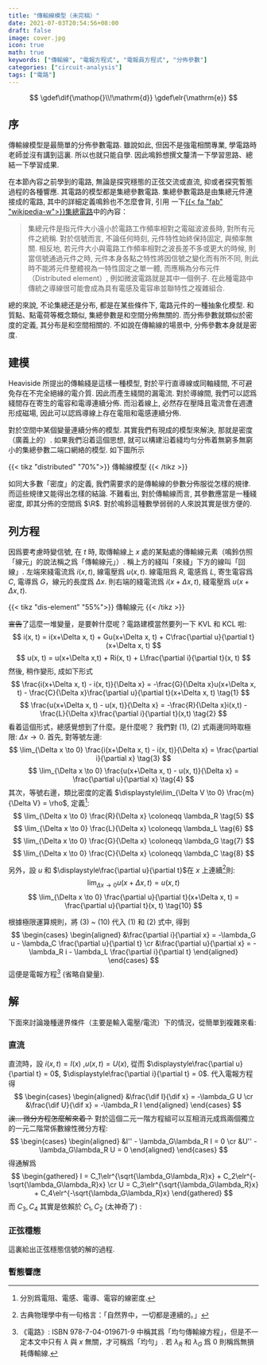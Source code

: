 ```yaml
---
title: "傳輸線模型（未完稿）"
date: 2021-07-03T20:54:56+08:00
draft: false
image: cover.jpg
icon: true
math: true
keywords: ["傳輸線", "電報方程式", "電報員方程式", "分佈參數"]
categories: ["circuit-analysis"]
tags: ["電路"]
---
```

$$
\gdef\dif{\mathop{}\\!\mathrm{d}}
\gdef\elr{\mathrm{e}}
$$

## 序

傳輸線模型是最簡單的分佈參數電路. 雖說如此, 但因不是強電相關專業, 學電路時老師並沒有講到這裏. 所以也就只能自學. 因此鳴鈴想撰文釐清一下學習思路、總結一下學習成果.

在本節內容之前學到的電路, 無論是探究穩態的正弦交流或直流, 抑或者探究暫態過程的各種響應.
其電路的模型都是集總參數電路. 集總參數電路是由集總元件連接成的電路, 其中的詳細定義鳴鈴也不怎麼會背, 引用
一下[{{< fa "fab" "wikipedia-w">}}集總電路](https://zh.wikipedia.org/wiki/%E9%9B%86%E7%B8%BD%E9%9B%BB%E8%B7%AF)中的內容：

> 集總元件是指元件大小遠小於電路工作頻率相對之電磁波波長時, 對所有元件之統稱. 對於信號而言, 不論任何時刻, 元件特性始終保持固定, 與頻率無關. 相反地, 若元件大小與電路工作頻率相對之波長差不多或更大的時候, 則當信號通過元件之時, 元件本身各點之特性將因信號之變化而有所不同, 則此時不能將元件整體視為一特性固定之單一體, 而應稱為分布元件 （Distributed element）, 例如微波電路就是其中一個例子. 在此種電路中傳統之導線很可能會成為具有電感及電容串並聯特性之複雜組合.

總的來說, 不论集總还是分布, 都是在某些條件下, 電路元件的一種抽象化模型.
和質點、點電荷等概念類似, 集總參數是和空間分佈無關的.
而分佈參數就類似於密度的定義, 其分布是和空間相關的. 不如說在傳輸線的場景中, 分佈參數本身就是密度.

## 建模

Heaviside 所提出的傳輸綫是這樣一種模型, 對於平行直導線或同軸綫間, 不可避免存在不完全絕緣的電介質. 因此而產生綫間的漏電流. 對於導線間, 我們可以認爲綫間存在寄生的電容和電導連續分佈. 而沿着線上, 必然存在壓降且電流會在週遭形成磁場, 因此可以認爲導線上存在電阻和電感連續分佈.

對於空間中某個變量連續分佈的模型. 其實我們有現成的模型來解決, 那就是密度（廣義上的）. 如果我們沿着這個思想, 就可以構建沿着綫均勻分佈着無窮多無窮小的集總參數二端口網絡的模型. 如下圖所示

{{< tikz "distributed" "70%">}}
傳輸線模型
{{< /tikz >}}

如同大多數「密度」的定義, 我們需要求的是傳輸線的參數分佈服從怎樣的規律. 而這些規律又能得出怎樣的結論.
不難看出, 對於傳輸線而言, 其參數應當是一種綫密度, 即其分佈的空間爲 $\R$. 對於鳴鈴這種數學弱弱的人來說其實是很方便的.

## 列方程

因爲要考慮時變信號, 在 $t$ 時, 取傳輸線上 $x$ 處的某點處的傳輸線元素（鳴鈴仿照「線元」的說法稱之爲「傳輸線元」）. 稱上方的綫叫「來綫」下方的線叫「回線」. 左端來綫電流爲 $i(x, t)$, 線電壓爲 $u(x, t)$. 線電阻爲 $R$, 電感爲 $L$, 寄生電容爲 $C$, 電導爲 $G$，線元的長度爲 $\Delta x$. 則右端的綫電流爲 $i(x+\Delta x, t)$, 綫電壓爲 $u(x+\Delta x, t)$.

{{< tikz "dis-element" "55%">}}
傳輸線元
{{< /tikz >}}

~~宣告~~了這麼一堆變量，是要幹什麼呢？電路建模當然要列一下 KVL 和 KCL 啦:
$$
i(x, t) = i(x+\Delta x, t)  + Gu(x+\Delta x, t) + C\frac{\partial u}{\partial t} (x+\Delta x, t)
$$
$$
u(x, t) = u(x+\Delta x,t) + Ri(x, t) + L\frac{\partial i}{\partial t}(x, t)
$$
然後, 稍作變形, 成如下形式
$$
\frac{i(x+\Delta x, t) - i(x, t)}{\Delta x} = -\frac{G}{\Delta x}u(x+\Delta x, t) - \frac{C}{\Delta x}\frac{\partial u}{\partial t}(x+\Delta x, t) \tag{1}
$$
$$
\frac{u(x+\Delta x, t) - u(x, t)}{\Delta x} = -\frac{R}{\Delta x}i(x,t) - \frac{L}{\Delta x}\frac{\partial i}{\partial t}(x,t) \tag{2}
$$
看着這個形式，總感覺想到了什麼。是什麼呢？ 我們對 (1), (2) 式兩邊同時取極限: $\Delta x \to 0$. 首先, 對等號左邊:
$$
\lim_{\Delta x \to 0} \frac{i(x+\Delta x, t) - i(x, t)}{\Delta x} = \frac{\partial i}{\partial x} \tag{3}
$$
$$
\lim_{\Delta x \to 0} \frac{u(x+\Delta x, t) - u(x, t)}{\Delta x} = \frac{\partial u}{\partial x} \tag{4}
$$
其次，等號右邊，類比密度的定義 $\displaystyle\lim_{\Delta V \to 0} \frac{m}{\Delta V} = \rho$, 定義[^1]:
$$
\lim_{\Delta x \to 0} \frac{R}{\Delta x} \coloneqq \lambda_R \tag{5}
$$
$$
\lim_{\Delta x \to 0} \frac{L}{\Delta x} \coloneqq \lambda_L \tag{6}
$$
$$
\lim_{\Delta x \to 0} \frac{G}{\Delta x} \coloneqq \lambda_G \tag{7}
$$
$$
\lim_{\Delta x \to 0} \frac{C}{\Delta x} \coloneqq \lambda_C \tag{8}
$$

另外，設 $u$ 和 $\displaystyle\frac{\partial u}{\partial t}$在 $x$ 上連續[^2]則:
$$
\lim_{\Delta x \to 0} u(x+\Delta x, t) = u(x,t) \tag{9}
$$
$$
\lim_{\Delta x \to 0} \frac{\partial u}{\partial t}(x+\Delta x, t) = \frac{\partial u}{\partial t}(x, t) \tag{10}
$$

根據極限運算規則，將 (3) ~ (10) 代入 (1) 和 (2) 式中, 得到
$$
\begin{cases}
    \begin{aligned}
        &\frac{\partial i}{\partial x} = -\lambda_G u - \lambda_C \frac{\partial u}{\partial t} \cr
        &\frac{\partial u}{\partial x} = -\lambda_R i - \lambda_L \frac{\partial i}{\partial t}
    \end{aligned}
\end{cases}
$$
這便是電報方程[^3] (省略自變量).
[^3]: 《電路》: ISBN 978-7-04-019671-9 中稱其爲「均勻傳輸線方程」，但是不一定本文中只有 $\lambda$ 與 $x$ 無關，才可稱爲「均勻」. 若 $\lambda_R$ 和 $\lambda_G$ 爲 $0$ 則稱爲無損耗傳輸線.

## 解

下面來討論幾種邊界條件（主要是輸入電壓/電流）下的情況，從簡單到複雜來看:

### 直流

直流時，設 $i(x,t) = I(x)$ ,$u(x,t) = U(x)$, 從而 $\displaystyle\frac{\partial u}{\partial t} = 0$, $\displaystyle\frac{\partial i}{\partial t} = 0$. 代入電報方程得
$$
\begin{cases}
    \begin{aligned}
        &\frac{\dif I}{\dif x} = -\lambda_G U \cr
        &\frac{\dif U}{\dif x} = -\lambda_R I
    \end{aligned}
\end{cases}
$$
~~誒... 微分方程怎麼解來着？~~ 對於這個二元一階方程組可以互相消元成爲兩個獨立的一元二階常係數線性微分方程:
$$
\begin{cases}
    \begin{aligned}
        &I'' - \lambda_G\lambda_R I = 0 \cr
        &U'' - \lambda_G\lambda_R U = 0
    \end{aligned}
\end{cases}
$$
得通解爲
$$
\begin{gathered}
    I = C_1\elr^{\sqrt{\lambda_G\lambda_R}x} + C_2\elr^{-\sqrt{\lambda_G\lambda_R}x} \cr
    U = C_3\elr^{\sqrt{\lambda_G\lambda_R}x} + C_4\elr^{-\sqrt{\lambda_G\lambda_R}x}
\end{gathered}
$$
而 $C_3, C_4$ 其實是依賴於 $C_1, C_2$ (太神奇了) :

### 正弦穩態

這裏給出正弦穩態信號的解的過程. 

### 暫態響應

[^1]: 分別爲電阻、電感、電導、電容的線密度.
[^2]: 古典物理學中有一句格言：「自然界中，一切都是連續的。」
